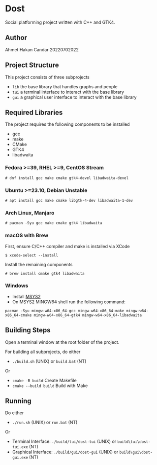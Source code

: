 # Dost
Social platforming project written with C++ and GTK4.


## Author
Ahmet Hakan Candar
20220702022


## Project Structure
This project consists of three subprojects
  - `lib` the base library that handles graphs and people
  - `tui` a terminal interface to interact with the base library
  - `gui` a graphical user interface to interact with the base library


## Required Libraries
The project requires the following components to be installed
  - gcc
  - make
  - CMake
  - GTK4
  - libadwaita

### Fedora >=39, RHEL >=9, CentOS Stream
```
# dnf install gcc make cmake gtk4-devel libadwaita-devel 
```

### Ubuntu >=23.10, Debian Unstable
```
# apt install gcc make cmake libgtk-4-dev libadwaita-1-dev
```

### Arch Linux, Manjaro
```
# pacman -Syu gcc make cmake gtk4 libadwaita
```

### macOS with Brew
First, ensure C/C++ compiler and make is installed via XCode
```
$ xcode-select --install
```
Install the remaining components
```
# brew install cmake gtk4 libadwaita
```

### Windows
  - Install [MSYS2](https://github.com/msys2/msys2-installer/releases/download/2024-05-07/msys2-x86_64-20240507.exe)
  - On MSYS2 MINGW64 shell run the following command:
```
pacman -Syu mingw-w64-x86_64-gcc mingw-w64-x86_64-make mingw-w64-x86_64-cmake mingw-w64-x86_64-gtk4 mingw-w64-x86_64-libadwaita
```

## Building Steps
Open a terminal window at the root folder of the project.

For building all subprojects, do either
  - `./build.sh` (UNIX) or `build.bat` (NT)

Or
  - `cmake -B build` Create Makefile
  - `cmake --build build` Build with Make


## Running
Do either
  - `./run.sh` (UNIX) or `run.bat` (NT)

Or
  - Terminal Interface: `./build/tui/dost-tui` (UNIX) or `build\tui\dost-tui.exe` (NT)
  - Graphical Interface: `./build/gui/dost-gui` (UNIX) or `build\gui\dost-gui.exe` (NT)
